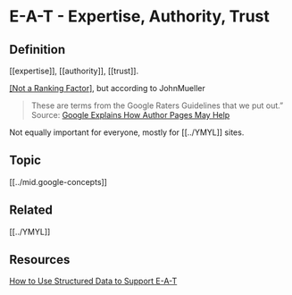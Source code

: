 # E-A-T - Expertise, Authority, Trust

## Definition
[[expertise]], [[authority]], [[trust]].

[[Not a Ranking Factor]](TM), but according to JohnMueller

>These are terms from the Google Raters Guidelines that we put out.”
>Source: [Google Explains How Author Pages May Help](https://www.searchenginejournal.com/google-explains-author-page-importance/370996/#close)

Not equally important for everyone, mostly for [[../YMYL]] sites.

## Topic
[[../mid.google-concepts]]

## Related
[[../YMYL]]


## Resources
[How to Use Structured Data to Support E-A-T](https://www.searchenginejournal.com/how-to-use-structured-data-to-support-e-a-t/362946/)